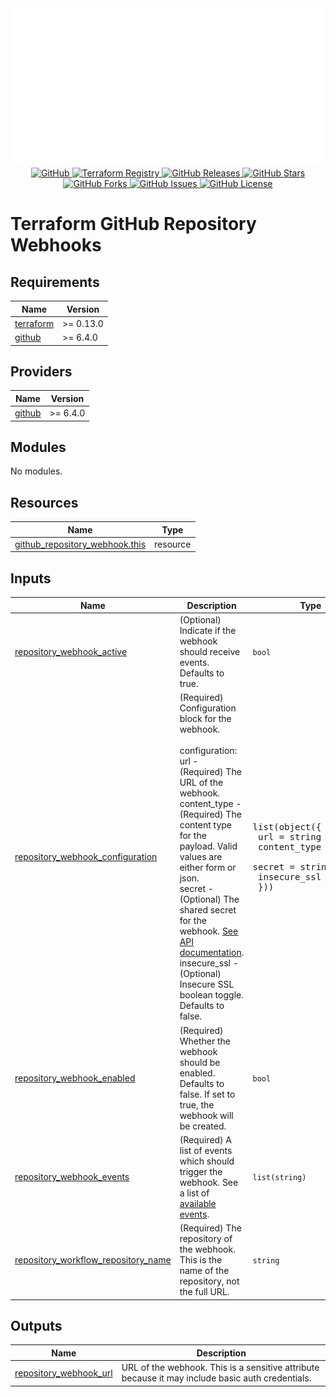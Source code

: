 <div align="center">
  <img src="https://raw.githubusercontent.com/IbdaaiCloud/terraform-github-repository-webhooks/refs/heads/main/.github/assets/img/header.svg" alt="IbdaaiCloud" />
</div>

<div align="center">
  <a href="https://github.com/IbdaaiCloud/terraform-github-repository-webhooks">
    <img src="https://img.shields.io/badge/github-%23181717.svg?style=for-the-badge&logo=github&logoColor=white" alt="GitHub"/>
  </a>
  <a href="https://registry.terraform.io/modules/IbdaaiCloud/repository-webhooks/github/latest">
    <img src="https://img.shields.io/github/v/release/IbdaaiCloud/terraform-github-repository-webhooks?color=blue&label=terraform&logo=terraform&style=for-the-badge" alt="Terraform Registry"/>
  </a>
  <a href="https://github.com/IbdaaiCloud/terraform-github-repository-webhooks/releases">
    <img src="https://img.shields.io/github/v/release/IbdaaiCloud/terraform-github-repository-webhooks?include_prereleases&sort=date&style=for-the-badge" alt="GitHub Releases"/>
  </a>
  <a href="https://github.com/IbdaaiCloud/terraform-github-repository-webhooks/stargazers">
    <img src="https://img.shields.io/github/stars/IbdaaiCloud/terraform-github-repository-webhooks.svg?style=for-the-badge" alt="GitHub Stars"/>
  </a>
  <a href="https://github.com/IbdaaiCloud/terraform-github-repository-webhooks/forks">
    <img src="https://img.shields.io/github/forks/IbdaaiCloud/terraform-github-repository-webhooks.svg?style=for-the-badge" alt="GitHub Forks"/>
  </a>
  <a href="https://github.com/IbdaaiCloud/terraform-github-repository-webhooks/issues">
    <img src="https://img.shields.io/github/issues/IbdaaiCloud/terraform-github-repository-webhooks.svg?style=for-the-badge" alt="GitHub Issues"/>
  </a>
  <a href="LICENSE">
    <img src="https://img.shields.io/github/license/IbdaaiCloud/terraform-github-repository-webhooks.svg?style=for-the-badge" alt="GitHub License"/>
  </a>
</div>

# Terraform GitHub Repository Webhooks

<!-- BEGIN_TF_DOCS -->

## Requirements

| Name                                                                     | Version   |
| ------------------------------------------------------------------------ | --------- |
| <a name="requirement_terraform"></a> [terraform](#requirement_terraform) | >= 0.13.0 |
| <a name="requirement_github"></a> [github](#requirement_github)          | >= 6.4.0  |

## Providers

| Name                                                      | Version  |
| --------------------------------------------------------- | -------- |
| <a name="provider_github"></a> [github](#provider_github) | >= 6.4.0 |

## Modules

No modules.

## Resources

| Name                                                                                                                                | Type     |
| ----------------------------------------------------------------------------------------------------------------------------------- | -------- |
| [github_repository_webhook.this](https://registry.terraform.io/providers/hashicorp/github/latest/docs/resources/repository_webhook) | resource |

## Inputs

| Name                                                                                                                                       | Description                                                                                                                                                                                                                                                                                                                                                                                                                                                   | Type                                                                                                                         | Default | Required |
| ------------------------------------------------------------------------------------------------------------------------------------------ | ------------------------------------------------------------------------------------------------------------------------------------------------------------------------------------------------------------------------------------------------------------------------------------------------------------------------------------------------------------------------------------------------------------------------------------------------------------- | ---------------------------------------------------------------------------------------------------------------------------- | ------- | :------: |
| <a name="input_repository_webhook_active"></a> [repository_webhook_active](#input_repository_webhook_active)                               | (Optional) Indicate if the webhook should receive events. Defaults to true.                                                                                                                                                                                                                                                                                                                                                                                   | `bool`                                                                                                                       | `true`  |    no    |
| <a name="input_repository_webhook_configuration"></a> [repository_webhook_configuration](#input_repository_webhook_configuration)          | (Required) Configuration block for the webhook.<br/><br/> configuration:<br/> url - (Required) The URL of the webhook.<br/> content_type - (Required) The content type for the payload. Valid values are either form or json.<br/> secret - (Optional) The shared secret for the webhook. [See API documentation](https://developer.github.com/v3/repos/hooks/#create-a-hook).<br/> insecure_ssl - (Optional) Insecure SSL boolean toggle. Defaults to false. | <pre>list(object({<br/> url = string<br/> content_type = string<br/> secret = string<br/> insecure_ssl = bool<br/> }))</pre> | n/a     |   yes    |
| <a name="input_repository_webhook_enabled"></a> [repository_webhook_enabled](#input_repository_webhook_enabled)                            | (Required) Whether the webhook should be enabled. Defaults to false. If set to true, the webhook will be created.                                                                                                                                                                                                                                                                                                                                             | `bool`                                                                                                                       | `false` |    no    |
| <a name="input_repository_webhook_events"></a> [repository_webhook_events](#input_repository_webhook_events)                               | (Required) A list of events which should trigger the webhook. See a list of [available events](https://developer.github.com/v3/activity/events/types/).                                                                                                                                                                                                                                                                                                       | `list(string)`                                                                                                               | n/a     |   yes    |
| <a name="input_repository_workflow_repository_name"></a> [repository_workflow_repository_name](#input_repository_workflow_repository_name) | (Required) The repository of the webhook. This is the name of the repository, not the full URL.                                                                                                                                                                                                                                                                                                                                                               | `string`                                                                                                                     | n/a     |   yes    |

## Outputs

| Name                                                                                                  | Description                                                                                      |
| ----------------------------------------------------------------------------------------------------- | ------------------------------------------------------------------------------------------------ |
| <a name="output_repository_webhook_url"></a> [repository_webhook_url](#output_repository_webhook_url) | URL of the webhook. This is a sensitive attribute because it may include basic auth credentials. |

<!-- END_TF_DOCS -->
